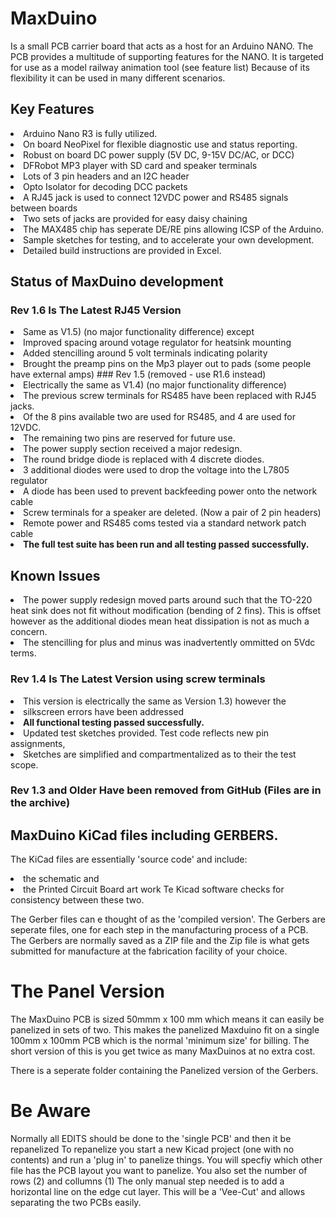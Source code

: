 # MaxDuino
Is a small PCB carrier board that acts as a host for an Arduino NANO.
The PCB provides a multitude of supporting features for the NANO.
It is targeted for use as a model railway animation tool (see feature list)
Because of its flexibility it can be used in many different scenarios.

## Key Features
<Li>Arduino Nano R3 is fully utilized.
<Li>On board NeoPixel for flexible diagnostic use and status reporting.
<Li>Robust on board DC power supply (5V DC, 9-15V DC/AC, or DCC)
<Li>DFRobot MP3 player with SD card and speaker terminals
<Li>Lots of 3 pin headers and an I2C header
<Li>Opto Isolator for decoding DCC packets
<Li>A RJ45 jack is used to connect 12VDC power and RS485 signals between boards
<li>Two sets of jacks are provided for easy daisy chaining
<Li>The MAX485 chip has seperate DE/RE pins allowing ICSP of the Arduino. 
<Li>Sample sketches for testing, and to accelerate your own development.
<li>Detailed build instructions are provided in Excel.

## Status of MaxDuino development 
### Rev 1.6 Is The Latest RJ45 Version 
<Li>Same as V1.5) (no major functionality difference) except
<Li>Improved spacing around votage regulator for heatsink mounting
<Li>Added stencilling around 5 volt terminals indicating polarity
<li>Brought the preamp pins on the Mp3 player out to pads (some people have external amps)
### Rev 1.5 (removed - use R1.6 instead)
<Li>Electrically the same as V1.4) (no major functionality difference)
<li>The previous screw terminals for RS485 have been replaced with RJ45 jacks.
<li>Of the 8 pins available two are used for RS485, and 4 are used for 12VDC.
<li>The remaining two pins are reserved for future use.
<Li>The power supply section received a major redesign.
<li>The round bridge diode is replaced with 4 discrete diodes.
<Li>3 additional diodes were used to drop the voltage into the L7805 regulator
<Li>A diode has been used to prevent backfeeding power onto the network cable 
<li>Screw terminals for a speaker are deleted. (Now a pair of 2 pin headers)
<Li>Remote power and RS485 coms tested via a standard network patch cable</Li>
<Li><B>The full test suite has been run and all testing passed successfully.</B>

## Known Issues
<Li>The power supply redesign moved parts around such that the TO-220 heat sink
does not fit without modification (bending of 2 fins). This is offset however
as the additional diodes mean heat dissipation is not as much a concern. 
<Li>The stencilling for plus and minus was inadvertently ommitted on 5Vdc terms. 

### Rev 1.4 Is The Latest Version using screw terminals
<Li>This version is electrically the same as Version 1.3) however the 
<Li>silkscreen errors have been addressed</Li>
<Li><B>All functional testing passed successfully.</B></Li>
<Li>Updated test sketches provided. Test code reflects new pin assignments,
<Li>Sketches are simplified and compartmentalized as to their the test scope.

### Rev 1.3 and Older Have been removed from GitHub (Files are in the archive)

## MaxDuino KiCad files including GERBERS.
The KiCad files are essentially 'source code' and include:
<Li>the schematic and
<Li>the Printed Circuit Board art work
Te Kicad software checks for consistency between these two.

The Gerber files can e thought of as the 'compiled version'. The Gerbers
are seperate files, one for each step in the manufacturing process of a PCB.
The Gerbers are normally saved as a ZIP file and the Zip file is what gets
submitted for manufacture at the fabrication facility of your choice.

# The Panel Version
The MaxDuino PCB is sized 50mmm x 100 mm which means it can easily be panelized
in sets of two. This makes the panelized Maxduino fit on a single 100mm x 100mm 
PCB which is the normal 'minimum size' for billing. The short version of this 
is you get twice as many MaxDuinos at no extra cost.

There is a seperate folder containing the Panelized version of the Gerbers.

# Be Aware
Normally all EDITS should be done to the 'single PCB' and then it be repanelized
To repanelize you start a new Kicad project (one with no contents)
and run a 'plug in' to panelize things. You will specfiy which other 
file has the PCB layout you want to panelize. You also set the number of
rows (2) and collumns (1)
The only manual step needed is to add a horizontal line on the edge cut layer.
This will be a 'Vee-Cut' and allows separating the two PCBs easily.
